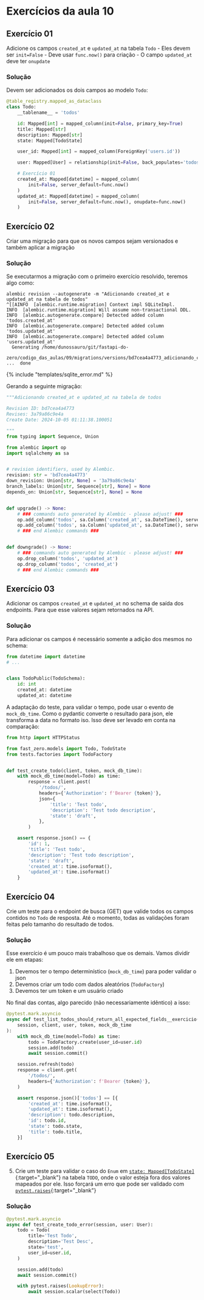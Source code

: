 # Exercícios da aula 10

## Exercício 01

Adicione os campos `created_at` e `updated_at` na tabela `Todo`
	- Eles devem ser `init=False`
	- Deve usar `func.now()` para criação
	- O campo `updated_at` deve ter `onupdate`

### Solução

Devem ser adicionados os dois campos ao modelo `Todo`:

```python title="fast_zero/models.py" hl_lines="15-21"
@table_registry.mapped_as_dataclass
class Todo:
    __tablename__ = 'todos'

    id: Mapped[int] = mapped_column(init=False, primary_key=True)
    title: Mapped[str]
    description: Mapped[str]
    state: Mapped[TodoState]

    user_id: Mapped[int] = mapped_column(ForeignKey('users.id'))

    user: Mapped[User] = relationship(init=False, back_populates='todos')

    # Exercício 01
    created_at: Mapped[datetime] = mapped_column(
        init=False, server_default=func.now()
    )
    updated_at: Mapped[datetime] = mapped_column(
        init=False, server_default=func.now(), onupdate=func.now()
    )
```

## Exercício 02

Criar uma migração para que os novos campos sejam versionados e também aplicar a migração

### Solução

Se executarmos a migração com o primeiro exercício resolvido, teremos algo como:

```shell title="$ Execução no terminal!"
alembic revision --autogenerate -m "Adicionando created_at e updated_at na tabela de todos"
^[[AINFO  [alembic.runtime.migration] Context impl SQLiteImpl.
INFO  [alembic.runtime.migration] Will assume non-transactional DDL.
INFO  [alembic.autogenerate.compare] Detected added column 'todos.created_at'
INFO  [alembic.autogenerate.compare] Detected added column 'todos.updated_at'
INFO  [alembic.autogenerate.compare] Detected added column 'users.updated_at'
  Generating /home/dunossauro/git/fastapi-do-
  zero/codigo_das_aulas/09/migrations/versions/bd7cea4a4773_adicionando_created_at_e_updated_at_na_.py ...  done
```
{% include "templates/sqlite_error.md" %}

Gerando a seguinte migração:

```python
"""Adicionando created_at e updated_at na tabela de todos

Revision ID: bd7cea4a4773
Revises: 3a79a86c9e4a
Create Date: 2024-10-05 01:11:38.100051

"""
from typing import Sequence, Union

from alembic import op
import sqlalchemy as sa


# revision identifiers, used by Alembic.
revision: str = 'bd7cea4a4773'
down_revision: Union[str, None] = '3a79a86c9e4a'
branch_labels: Union[str, Sequence[str], None] = None
depends_on: Union[str, Sequence[str], None] = None


def upgrade() -> None:
    # ### commands auto generated by Alembic - please adjust! ###
    op.add_column('todos', sa.Column('created_at', sa.DateTime(), server_default=sa.text('(CURRENT_TIMESTAMP)'), nullable=False))
    op.add_column('todos', sa.Column('updated_at', sa.DateTime(), server_default=sa.text('(CURRENT_TIMESTAMP)'), nullable=False))
    # ### end Alembic commands ###


def downgrade() -> None:
    # ### commands auto generated by Alembic - please adjust! ###
    op.drop_column('todos', 'updated_at')
    op.drop_column('todos', 'created_at')
    # ### end Alembic commands ###
```


## Exercício 03

Adicionar os campos `created_at` e `updated_at` no schema de saída dos endpoints. Para que esse valores sejam retornados na API.

### Solução

Para adicionar os campos é necessário somente a adição dos mesmos no schema:

```python title="fast_zero/schemas.py"
from datetime import datetime
# ...


class TodoPublic(TodoSchema):
    id: int
    created_at: datetime
    updated_at: datetime
```

A adaptação do teste, para validar o tempo, pode usar o evento de `mock_db_time`. Como o pydantic converte o resultado para json, ele transforma a data no formato iso. Isso deve ser levado em conta na comparação:

```python title="tests/test_todos.py" linenums="1"
from http import HTTPStatus

from fast_zero.models import Todo, TodoState
from tests.factories import TodoFactory


def test_create_todo(client, token, mock_db_time):
    with mock_db_time(model=Todo) as time:
        response = client.post(
            '/todos/',
            headers={'Authorization': f'Bearer {token}'},
            json={
                'title': 'Test todo',
                'description': 'Test todo description',
                'state': 'draft',
            },
        )

    assert response.json() == {
        'id': 1,
        'title': 'Test todo',
        'description': 'Test todo description',
        'state': 'draft',
        'created_at': time.isoformat(),
        'updated_at': time.isoformat()
    }
```

## Exercício 04

Crie um teste para o endpoint de busca (GET) que valide todos os campos contidos no `Todo` de resposta. Até o momento, todas as validações foram feitas pelo tamanho do resultado de todos.

### Solução

Esse exercício é um pouco mais trabalhoso que os demais. Vamos dividir ele em etapas:

1. Devemos ter o tempo determinístico (`mock_db_time`) para poder validar o json
2. Devemos criar um todo com dados aleatórios (`TodoFactory`)
3. Devemos ter um token e um usuário criado


No final das contas, algo parecido (não necessariamente idêntico) a isso:

```python
@pytest.mark.asyncio
async def test_list_todos_should_return_all_expected_fields__exercicio(
    session, client, user, token, mock_db_time
):
    with mock_db_time(model=Todo) as time:
        todo = TodoFactory.create(user_id=user.id)
        session.add(todo)
        await session.commit()

    session.refresh(todo)
    response = client.get(
        '/todos/',
        headers={'Authorization': f'Bearer {token}'},
    )

    assert response.json()['todos'] == [{
        'created_at': time.isoformat(),
        'updated_at': time.isoformat(),
        'description': todo.description,
        'id': todo.id,
        'state': todo.state,
        'title': todo.title,
    }]
```

## Exercício 05

5. Crie um teste para validar o caso do `Enum` em [`state: Mapped[TodoState]`](../10.md#__codelineno-2-44){:target="_blank"} na tabela `TODO`, onde o valor esteja fora dos valores mapeados por ele. Isso forçará um erro que pode ser validado com [`pytest.raises`](https://docs.pytest.org/en/4.6.x/reference.html#pytest-raises){:target="_blank"}

### Solução

```python
@pytest.mark.asyncio
async def test_create_todo_error(session, user: User):
    todo = Todo(
        title='Test Todo',
        description='Test Desc',
        state='test',
        user_id=user.id,
    )

    session.add(todo)
    await session.commit()

    with pytest.raises(LookupError):
        await session.scalar(select(Todo))
```
